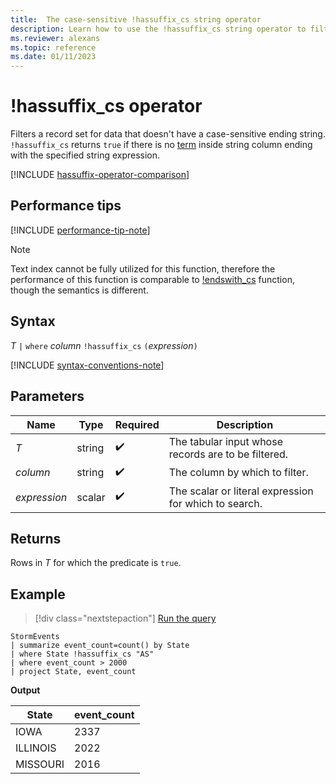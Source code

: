 ```yaml
---
title:  The case-sensitive !hassuffix_cs string operator
description: Learn how to use the !hassuffix_cs string operator to filter records for data that doesn't have a case-sensitive suffix.
ms.reviewer: alexans
ms.topic: reference
ms.date: 01/11/2023
---
```

# !hassuffix_cs operator

Filters a record set for data that doesn't have a case-sensitive ending string. `!hassuffix_cs` returns `true` if there is no [term](datatypes-string-operators.md#what-is-a-term) inside string column ending with the specified string expression.

[!INCLUDE [hassuffix-operator-comparison](../../includes/hassuffix-operator-comparison.md)]

## Performance tips

[!INCLUDE [performance-tip-note](../../includes/performance-tip-note.md)]

> [!NOTE]
> Text index cannot be fully utilized for this function, therefore the performance of this function is comparable to [!endswith_cs](not-endswith-cs-operator.md) function, though the semantics is different.

## Syntax

*T* `|` `where` *column* `!hassuffix_cs` `(`*expression*`)`  

[!INCLUDE [syntax-conventions-note](../../includes/syntax-conventions-note.md)]

## Parameters

| Name | Type | Required | Description |
|--|--|--|--|
| *T* | string |  :heavy_check_mark:| The tabular input whose records are to be filtered.|
| *column* | string |  :heavy_check_mark:| The column by which to filter.|
| *expression* | scalar |  :heavy_check_mark:| The scalar or literal expression for which to search.|

## Returns

Rows in *T* for which the predicate is `true`.

## Example

> [!div class="nextstepaction"]
> <a href="https://dataexplorer.azure.com/clusters/help/databases/Samples?query=H4sIAAAAAAAAAwsuyS/KdS1LzSsp5qpRKC7NzU0syqxKVUgFCcUn55fmldiCSQ1NhaRKheCSxJJUoMLyjNSiVAhPQTEjsbi4NC0tsyI+uVhByTFYCa4AyRQFOwUjAwMDoFRBUX5WanIJRLcOshoAideoe40AAAA=" target="_blank">Run the query</a>

```kusto
StormEvents
| summarize event_count=count() by State
| where State !hassuffix_cs "AS"
| where event_count > 2000
| project State, event_count
```

**Output**

|State|event_count|
|-----|-----------|
|IOWA|2337|
|ILLINOIS|2022|
|MISSOURI|2016|
